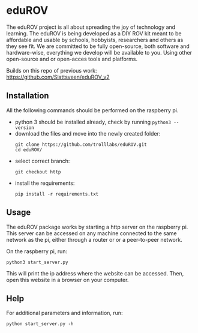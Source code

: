 # eduROV
The eduROV project is all about spreading the joy of technology and learning. 
The eduROV is being developed as a DIY ROV kit meant to be affordable and usable by schools, hobbyists, researchers and others as they see fit.
We are committed to be fully open-source, both software and hardware-wise, everything we develop will be available to you. Using other open-source and or open-acces tools and platforms.

Builds on this repo of previous work: https://github.com/Slattsveen/eduROV_v2


## Installation

All the following commands should be performed on the raspberry pi.

- python 3 should be installed already, check by running `python3 --version`
- download the files and move into the newly created folder:
  ```
  git clone https://github.com/trolllabs/eduROV.git
  cd eduROV/
  ```
- select correct branch:
  ```
  git checkout http
  ```
- install the requirements:
  ```
  pip install -r requirements.txt
  ```
  
## Usage

The eduROV package works by starting a http server on the raspberry pi. This server can be accessed on any machine connected to the same network as the pi, either through a router or or a peer-to-peer network.

On the raspberry pi, run:
```
python3 start_server.py
```
This will print the ip address where the website can be accessed. Then, open this website in a browser on your computer.

## Help

For additional parameters and information, run:
```
python start_server.py -h
```